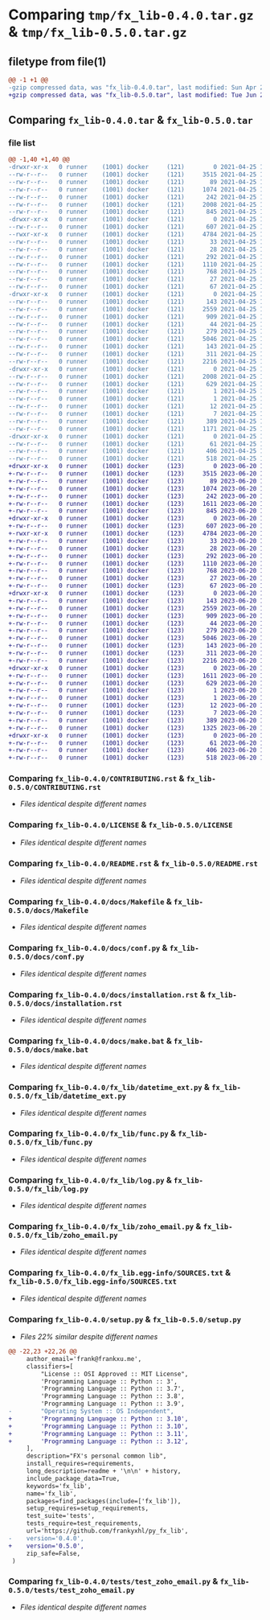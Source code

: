 # Comparing `tmp/fx_lib-0.4.0.tar.gz` & `tmp/fx_lib-0.5.0.tar.gz`

## filetype from file(1)

```diff
@@ -1 +1 @@
-gzip compressed data, was "fx_lib-0.4.0.tar", last modified: Sun Apr 25 12:39:17 2021, max compression
+gzip compressed data, was "fx_lib-0.5.0.tar", last modified: Tue Jun 20 16:16:16 2023, max compression
```

## Comparing `fx_lib-0.4.0.tar` & `fx_lib-0.5.0.tar`

### file list

```diff
@@ -1,40 +1,40 @@
-drwxr-xr-x   0 runner    (1001) docker     (121)        0 2021-04-25 12:39:17.261713 fx_lib-0.4.0/
--rw-r--r--   0 runner    (1001) docker     (121)     3515 2021-04-25 12:39:13.000000 fx_lib-0.4.0/CONTRIBUTING.rst
--rw-r--r--   0 runner    (1001) docker     (121)       89 2021-04-25 12:39:13.000000 fx_lib-0.4.0/HISTORY.rst
--rw-r--r--   0 runner    (1001) docker     (121)     1074 2021-04-25 12:39:13.000000 fx_lib-0.4.0/LICENSE
--rw-r--r--   0 runner    (1001) docker     (121)      242 2021-04-25 12:39:13.000000 fx_lib-0.4.0/MANIFEST.in
--rw-r--r--   0 runner    (1001) docker     (121)     2008 2021-04-25 12:39:17.261713 fx_lib-0.4.0/PKG-INFO
--rw-r--r--   0 runner    (1001) docker     (121)      845 2021-04-25 12:39:13.000000 fx_lib-0.4.0/README.rst
-drwxr-xr-x   0 runner    (1001) docker     (121)        0 2021-04-25 12:39:17.257713 fx_lib-0.4.0/docs/
--rw-r--r--   0 runner    (1001) docker     (121)      607 2021-04-25 12:39:13.000000 fx_lib-0.4.0/docs/Makefile
--rwxr-xr-x   0 runner    (1001) docker     (121)     4784 2021-04-25 12:39:13.000000 fx_lib-0.4.0/docs/conf.py
--rw-r--r--   0 runner    (1001) docker     (121)       33 2021-04-25 12:39:13.000000 fx_lib-0.4.0/docs/contributing.rst
--rw-r--r--   0 runner    (1001) docker     (121)       28 2021-04-25 12:39:13.000000 fx_lib-0.4.0/docs/history.rst
--rw-r--r--   0 runner    (1001) docker     (121)      292 2021-04-25 12:39:13.000000 fx_lib-0.4.0/docs/index.rst
--rw-r--r--   0 runner    (1001) docker     (121)     1110 2021-04-25 12:39:13.000000 fx_lib-0.4.0/docs/installation.rst
--rw-r--r--   0 runner    (1001) docker     (121)      768 2021-04-25 12:39:13.000000 fx_lib-0.4.0/docs/make.bat
--rw-r--r--   0 runner    (1001) docker     (121)       27 2021-04-25 12:39:13.000000 fx_lib-0.4.0/docs/readme.rst
--rw-r--r--   0 runner    (1001) docker     (121)       67 2021-04-25 12:39:13.000000 fx_lib-0.4.0/docs/usage.rst
-drwxr-xr-x   0 runner    (1001) docker     (121)        0 2021-04-25 12:39:17.261713 fx_lib-0.4.0/fx_lib/
--rw-r--r--   0 runner    (1001) docker     (121)      143 2021-04-25 12:39:13.000000 fx_lib-0.4.0/fx_lib/__init__.py
--rw-r--r--   0 runner    (1001) docker     (121)     2559 2021-04-25 12:39:13.000000 fx_lib-0.4.0/fx_lib/datetime_ext.py
--rw-r--r--   0 runner    (1001) docker     (121)      909 2021-04-25 12:39:13.000000 fx_lib-0.4.0/fx_lib/func.py
--rw-r--r--   0 runner    (1001) docker     (121)       44 2021-04-25 12:39:13.000000 fx_lib-0.4.0/fx_lib/fx_lib.py
--rw-r--r--   0 runner    (1001) docker     (121)      279 2021-04-25 12:39:13.000000 fx_lib-0.4.0/fx_lib/list_ext.py
--rw-r--r--   0 runner    (1001) docker     (121)     5046 2021-04-25 12:39:13.000000 fx_lib-0.4.0/fx_lib/log.py
--rw-r--r--   0 runner    (1001) docker     (121)      143 2021-04-25 12:39:13.000000 fx_lib-0.4.0/fx_lib/math.py
--rw-r--r--   0 runner    (1001) docker     (121)      311 2021-04-25 12:39:13.000000 fx_lib-0.4.0/fx_lib/str_ext.py
--rw-r--r--   0 runner    (1001) docker     (121)     2216 2021-04-25 12:39:13.000000 fx_lib-0.4.0/fx_lib/zoho_email.py
-drwxr-xr-x   0 runner    (1001) docker     (121)        0 2021-04-25 12:39:17.261713 fx_lib-0.4.0/fx_lib.egg-info/
--rw-r--r--   0 runner    (1001) docker     (121)     2008 2021-04-25 12:39:17.000000 fx_lib-0.4.0/fx_lib.egg-info/PKG-INFO
--rw-r--r--   0 runner    (1001) docker     (121)      629 2021-04-25 12:39:17.000000 fx_lib-0.4.0/fx_lib.egg-info/SOURCES.txt
--rw-r--r--   0 runner    (1001) docker     (121)        1 2021-04-25 12:39:17.000000 fx_lib-0.4.0/fx_lib.egg-info/dependency_links.txt
--rw-r--r--   0 runner    (1001) docker     (121)        1 2021-04-25 12:39:17.000000 fx_lib-0.4.0/fx_lib.egg-info/not-zip-safe
--rw-r--r--   0 runner    (1001) docker     (121)       12 2021-04-25 12:39:17.000000 fx_lib-0.4.0/fx_lib.egg-info/requires.txt
--rw-r--r--   0 runner    (1001) docker     (121)        7 2021-04-25 12:39:17.000000 fx_lib-0.4.0/fx_lib.egg-info/top_level.txt
--rw-r--r--   0 runner    (1001) docker     (121)      389 2021-04-25 12:39:17.261713 fx_lib-0.4.0/setup.cfg
--rw-r--r--   0 runner    (1001) docker     (121)     1171 2021-04-25 12:39:13.000000 fx_lib-0.4.0/setup.py
-drwxr-xr-x   0 runner    (1001) docker     (121)        0 2021-04-25 12:39:17.261713 fx_lib-0.4.0/tests/
--rw-r--r--   0 runner    (1001) docker     (121)       61 2021-04-25 12:39:13.000000 fx_lib-0.4.0/tests/__init__.py
--rw-r--r--   0 runner    (1001) docker     (121)      406 2021-04-25 12:39:13.000000 fx_lib-0.4.0/tests/test_fx_lib.py
--rw-r--r--   0 runner    (1001) docker     (121)      518 2021-04-25 12:39:13.000000 fx_lib-0.4.0/tests/test_zoho_email.py
+drwxr-xr-x   0 runner    (1001) docker     (123)        0 2023-06-20 16:16:16.468576 fx_lib-0.5.0/
+-rw-r--r--   0 runner    (1001) docker     (123)     3515 2023-06-20 16:16:09.000000 fx_lib-0.5.0/CONTRIBUTING.rst
+-rw-r--r--   0 runner    (1001) docker     (123)       89 2023-06-20 16:16:09.000000 fx_lib-0.5.0/HISTORY.rst
+-rw-r--r--   0 runner    (1001) docker     (123)     1074 2023-06-20 16:16:09.000000 fx_lib-0.5.0/LICENSE
+-rw-r--r--   0 runner    (1001) docker     (123)      242 2023-06-20 16:16:09.000000 fx_lib-0.5.0/MANIFEST.in
+-rw-r--r--   0 runner    (1001) docker     (123)     1611 2023-06-20 16:16:16.468576 fx_lib-0.5.0/PKG-INFO
+-rw-r--r--   0 runner    (1001) docker     (123)      845 2023-06-20 16:16:09.000000 fx_lib-0.5.0/README.rst
+drwxr-xr-x   0 runner    (1001) docker     (123)        0 2023-06-20 16:16:16.464576 fx_lib-0.5.0/docs/
+-rw-r--r--   0 runner    (1001) docker     (123)      607 2023-06-20 16:16:09.000000 fx_lib-0.5.0/docs/Makefile
+-rwxr-xr-x   0 runner    (1001) docker     (123)     4784 2023-06-20 16:16:09.000000 fx_lib-0.5.0/docs/conf.py
+-rw-r--r--   0 runner    (1001) docker     (123)       33 2023-06-20 16:16:09.000000 fx_lib-0.5.0/docs/contributing.rst
+-rw-r--r--   0 runner    (1001) docker     (123)       28 2023-06-20 16:16:09.000000 fx_lib-0.5.0/docs/history.rst
+-rw-r--r--   0 runner    (1001) docker     (123)      292 2023-06-20 16:16:09.000000 fx_lib-0.5.0/docs/index.rst
+-rw-r--r--   0 runner    (1001) docker     (123)     1110 2023-06-20 16:16:09.000000 fx_lib-0.5.0/docs/installation.rst
+-rw-r--r--   0 runner    (1001) docker     (123)      768 2023-06-20 16:16:09.000000 fx_lib-0.5.0/docs/make.bat
+-rw-r--r--   0 runner    (1001) docker     (123)       27 2023-06-20 16:16:09.000000 fx_lib-0.5.0/docs/readme.rst
+-rw-r--r--   0 runner    (1001) docker     (123)       67 2023-06-20 16:16:09.000000 fx_lib-0.5.0/docs/usage.rst
+drwxr-xr-x   0 runner    (1001) docker     (123)        0 2023-06-20 16:16:16.468576 fx_lib-0.5.0/fx_lib/
+-rw-r--r--   0 runner    (1001) docker     (123)      143 2023-06-20 16:16:09.000000 fx_lib-0.5.0/fx_lib/__init__.py
+-rw-r--r--   0 runner    (1001) docker     (123)     2559 2023-06-20 16:16:09.000000 fx_lib-0.5.0/fx_lib/datetime_ext.py
+-rw-r--r--   0 runner    (1001) docker     (123)      909 2023-06-20 16:16:09.000000 fx_lib-0.5.0/fx_lib/func.py
+-rw-r--r--   0 runner    (1001) docker     (123)       44 2023-06-20 16:16:09.000000 fx_lib-0.5.0/fx_lib/fx_lib.py
+-rw-r--r--   0 runner    (1001) docker     (123)      279 2023-06-20 16:16:09.000000 fx_lib-0.5.0/fx_lib/list_ext.py
+-rw-r--r--   0 runner    (1001) docker     (123)     5046 2023-06-20 16:16:09.000000 fx_lib-0.5.0/fx_lib/log.py
+-rw-r--r--   0 runner    (1001) docker     (123)      143 2023-06-20 16:16:09.000000 fx_lib-0.5.0/fx_lib/math.py
+-rw-r--r--   0 runner    (1001) docker     (123)      311 2023-06-20 16:16:09.000000 fx_lib-0.5.0/fx_lib/str_ext.py
+-rw-r--r--   0 runner    (1001) docker     (123)     2216 2023-06-20 16:16:09.000000 fx_lib-0.5.0/fx_lib/zoho_email.py
+drwxr-xr-x   0 runner    (1001) docker     (123)        0 2023-06-20 16:16:16.468576 fx_lib-0.5.0/fx_lib.egg-info/
+-rw-r--r--   0 runner    (1001) docker     (123)     1611 2023-06-20 16:16:16.000000 fx_lib-0.5.0/fx_lib.egg-info/PKG-INFO
+-rw-r--r--   0 runner    (1001) docker     (123)      629 2023-06-20 16:16:16.000000 fx_lib-0.5.0/fx_lib.egg-info/SOURCES.txt
+-rw-r--r--   0 runner    (1001) docker     (123)        1 2023-06-20 16:16:16.000000 fx_lib-0.5.0/fx_lib.egg-info/dependency_links.txt
+-rw-r--r--   0 runner    (1001) docker     (123)        1 2023-06-20 16:16:16.000000 fx_lib-0.5.0/fx_lib.egg-info/not-zip-safe
+-rw-r--r--   0 runner    (1001) docker     (123)       12 2023-06-20 16:16:16.000000 fx_lib-0.5.0/fx_lib.egg-info/requires.txt
+-rw-r--r--   0 runner    (1001) docker     (123)        7 2023-06-20 16:16:16.000000 fx_lib-0.5.0/fx_lib.egg-info/top_level.txt
+-rw-r--r--   0 runner    (1001) docker     (123)      389 2023-06-20 16:16:16.468576 fx_lib-0.5.0/setup.cfg
+-rw-r--r--   0 runner    (1001) docker     (123)     1325 2023-06-20 16:16:09.000000 fx_lib-0.5.0/setup.py
+drwxr-xr-x   0 runner    (1001) docker     (123)        0 2023-06-20 16:16:16.468576 fx_lib-0.5.0/tests/
+-rw-r--r--   0 runner    (1001) docker     (123)       61 2023-06-20 16:16:09.000000 fx_lib-0.5.0/tests/__init__.py
+-rw-r--r--   0 runner    (1001) docker     (123)      406 2023-06-20 16:16:09.000000 fx_lib-0.5.0/tests/test_fx_lib.py
+-rw-r--r--   0 runner    (1001) docker     (123)      518 2023-06-20 16:16:09.000000 fx_lib-0.5.0/tests/test_zoho_email.py
```

### Comparing `fx_lib-0.4.0/CONTRIBUTING.rst` & `fx_lib-0.5.0/CONTRIBUTING.rst`

 * *Files identical despite different names*

### Comparing `fx_lib-0.4.0/LICENSE` & `fx_lib-0.5.0/LICENSE`

 * *Files identical despite different names*

### Comparing `fx_lib-0.4.0/README.rst` & `fx_lib-0.5.0/README.rst`

 * *Files identical despite different names*

### Comparing `fx_lib-0.4.0/docs/Makefile` & `fx_lib-0.5.0/docs/Makefile`

 * *Files identical despite different names*

### Comparing `fx_lib-0.4.0/docs/conf.py` & `fx_lib-0.5.0/docs/conf.py`

 * *Files identical despite different names*

### Comparing `fx_lib-0.4.0/docs/installation.rst` & `fx_lib-0.5.0/docs/installation.rst`

 * *Files identical despite different names*

### Comparing `fx_lib-0.4.0/docs/make.bat` & `fx_lib-0.5.0/docs/make.bat`

 * *Files identical despite different names*

### Comparing `fx_lib-0.4.0/fx_lib/datetime_ext.py` & `fx_lib-0.5.0/fx_lib/datetime_ext.py`

 * *Files identical despite different names*

### Comparing `fx_lib-0.4.0/fx_lib/func.py` & `fx_lib-0.5.0/fx_lib/func.py`

 * *Files identical despite different names*

### Comparing `fx_lib-0.4.0/fx_lib/log.py` & `fx_lib-0.5.0/fx_lib/log.py`

 * *Files identical despite different names*

### Comparing `fx_lib-0.4.0/fx_lib/zoho_email.py` & `fx_lib-0.5.0/fx_lib/zoho_email.py`

 * *Files identical despite different names*

### Comparing `fx_lib-0.4.0/fx_lib.egg-info/SOURCES.txt` & `fx_lib-0.5.0/fx_lib.egg-info/SOURCES.txt`

 * *Files identical despite different names*

### Comparing `fx_lib-0.4.0/setup.py` & `fx_lib-0.5.0/setup.py`

 * *Files 22% similar despite different names*

```diff
@@ -22,23 +22,26 @@
     author_email='frank@frankxu.me',
     classifiers=[
         "License :: OSI Approved :: MIT License",
         'Programming Language :: Python :: 3',
         'Programming Language :: Python :: 3.7',
         'Programming Language :: Python :: 3.8',
         'Programming Language :: Python :: 3.9',
-        "Operating System :: OS Independent",
+        'Programming Language :: Python :: 3.10',
+        'Programming Language :: Python :: 3.10',
+        'Programming Language :: Python :: 3.11',
+        'Programming Language :: Python :: 3.12',
     ],
     description="FX's personal common lib",
     install_requires=requirements,
     long_description=readme + '\n\n' + history,
     include_package_data=True,
     keywords='fx_lib',
     name='fx_lib',
     packages=find_packages(include=['fx_lib']),
     setup_requires=setup_requirements,
     test_suite='tests',
     tests_require=test_requirements,
     url='https://github.com/frankyxhl/py_fx_lib',
-    version='0.4.0',
+    version='0.5.0',
     zip_safe=False,
 )
```

### Comparing `fx_lib-0.4.0/tests/test_zoho_email.py` & `fx_lib-0.5.0/tests/test_zoho_email.py`

 * *Files identical despite different names*

